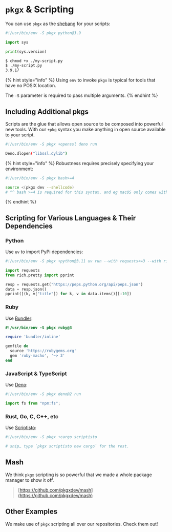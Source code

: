 # `pkgx` & Scripting

You can use `pkgx` as the [shebang] for your scripts:

```python
#!/usr/bin/env -S pkgx python@3.9

import sys

print(sys.version)
```

```sh
$ chmod +x ./my-script.py
$ ./my-script.py
3.9.17
```

{% hint style="info" %}
Using `env` to invoke `pkgx` is typical for tools that
have no POSIX location.

The `-S` parameter is required to pass multiple arguments.
{% endhint %}

## Including Additional pkgs

Scripts are the glue that allows open source to be composed into powerful new
tools. With our `+pkg` syntax you make anything in open source available to your
script.

```sh
#!/usr/bin/env -S pkgx +openssl deno run

Deno.dlopen("libssl.dylib")
```

{% hint style="info" %}
Robustness requires precisely specifying your
environment:

```sh
#!/usr/bin/env -S pkgx bash>=4

source <(pkgx dev --shellcode)
# ^^ bash >=4 is required for this syntax, and eg macOS only comes with bash 3
```

{% endhint %}

## Scripting for Various Languages & Their Dependencies

### Python

Use `uv` to import PyPi dependencies:

```python
#!/usr/bin/env -S pkgx +python@3.11 uv run --with requests<=3 --with rich

import requests
from rich.pretty import pprint

resp = requests.get("https://peps.python.org/api/peps.json")
data = resp.json()
pprint([(k, v["title"]) for k, v in data.items()][:10])
```

### Ruby

Use [Bundler](https://bundler.io):

```ruby
#!/usr/bin/env -S pkgx ruby@3

require 'bundler/inline'

gemfile do
  source 'https://rubygems.org'
  gem 'ruby-macho', '~> 3'
end
```

### JavaScript & TypeScript

Use [Deno](https://deno.land):

```javascript
#!/usr/bin/env -S pkgx deno@2 run

import fs from "npm:fs";
```

### Rust, Go, C, C++, etc

Use [Scriptisto]:

```sh
#!/usr/bin/env -S pkgx +cargo scriptisto

# snip… type `pkgx scriptisto new cargo` for the rest.
```

## Mash

We think `pkgx` scripting is so powerful that we made a whole package manager to
show it off.

> [https://github.com/pkgxdev/mash](https://github.com/pkgxdev/mash)

## Other Examples

We make use of `pkgx` scripting all over our repositories. Check them out!

[shebang]: https://en.wikipedia.org/wiki/Shebang_(Unix)
[Scriptisto]: https://github.com/igor-petruk/scriptisto
